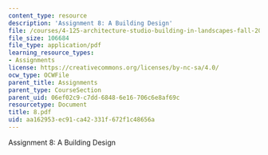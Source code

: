 ```yaml
---
content_type: resource
description: 'Assignment 8: A Building Design'
file: /courses/4-125-architecture-studio-building-in-landscapes-fall-2002/aa162953ec91ca42331f672f1c48656a_8.pdf
file_size: 106684
file_type: application/pdf
learning_resource_types:
- Assignments
license: https://creativecommons.org/licenses/by-nc-sa/4.0/
ocw_type: OCWFile
parent_title: Assignments
parent_type: CourseSection
parent_uid: 06ef02c9-c7dd-6848-6e16-706c6e8af69c
resourcetype: Document
title: 8.pdf
uid: aa162953-ec91-ca42-331f-672f1c48656a
---
```

Assignment 8: A Building Design